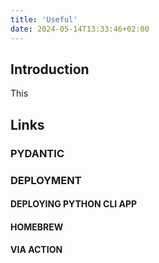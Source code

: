 ```yaml
---
title: 'Useful'
date: 2024-05-14T13:33:46+02:00
---
```


<!--- When running hugo new every site inherits this content :) -->

## Introduction
This 

## Links

### PYDANTIC

### DEPLOYMENT

#### DEPLOYING PYTHON CLI APP

#### HOMEBREW

#### VIA ACTION
